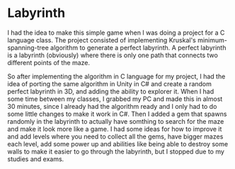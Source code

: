 # Labyrinth

I had the idea to make this simple game when I was doing a project for a C language class. The project consisted of implementing Kruskal's minimum-spanning-tree algorithm to generate a perfect labyrinth.
A perfect labyrinth is a labyrinth (obviously) where there is only one path that connects two different points of the maze.

So after implementing the algorithm in C language for my project, I had the idea of porting the same algorithm in Unity in C# and create a random perfect labyrinth in 3D, and adding the ability to explorer it.
When I had some time between my classes, I grabbed my PC and made this in almost 30 minutes, since I already had the algorithm ready and I only had to do some little changes to make it work in C#.
Then I added a gem that spawns randomly in the labyrinth to actually have somthing to search for the maze and make it look more like a game.
I had some ideas for how to improve it and add levels where you need to collect all the gems, have bigger mazes each level, add some power up and abilities like being able to destroy some walls to make it easier to go through the labyrinth, but I stopped due to my studies and exams.
